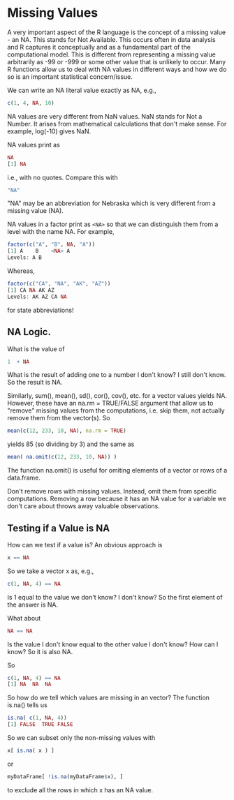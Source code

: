 
# Missing Values

A very important aspect of the R language is the concept of a missing value - an NA.
This stands for Not Available.  This occurs often in data analysis and R captures it conceptually
and as a fundamental part of the computational model.
This is different from representing a missing value arbitrarily as -99 or -999 or some other 
value that is unlikely to occur.
Many R functions allow us to deal with NA values in different ways and how we do so is an important
statistical concern/issue.

We can write an NA literal value exactly as NA, e.g.,
```r
c(1, 4, NA, 10)
```


NA values are very different from NaN values.
NaN stands for Not a Number. It arises from mathematical
calculations that don't make sense. For example, log(-10)
gives NaN.


NA values print as 
```r
NA
[1] NA
```
i.e., with no quotes.
Compare this with
```r
"NA"
```
"NA" may be an abbreviation for Nebraska which is very different from a missing value (NA).


NA values in a factor print as `<NA>` so that we can distinguish them from a level with the name NA.
For example,
```r
factor(c("A", "B", NA, "A"))
[1] A    B    <NA> A   
Levels: A B
```
Whereas,
```r
factor(c("CA", "NA", "AK", "AZ"))
[1] CA NA AK AZ
Levels: AK AZ CA NA
```
for state abbreviations!


## NA Logic.

What is  the value of 
```r
1  + NA
```
What is the result of adding one to a number I don't know?  I still don't know.
So the result is NA.

Similarly, sum(), mean(), sd(), cor(), cov(), etc. for a vector values
yields NA.
However, these have an na.rm = TRUE/FALSE argument that allow us to "remove" missing values from the
computations,  i.e. skip them, not actually remove them from the vector(s).
So
```r
mean(c(12, 233, 10, NA), na.rm = TRUE)
```
yields 85 (so dividing by 3)
and the same as
```r
mean( na.omit(c(12, 233, 10, NA)) )
```
The function na.omit() is useful for omiting elements of a vector or rows of a data.frame.

Don't remove rows with missing values.  Instead, omit them from specific computations.
Removing a row because it has an NA value for a variable we don't care about throws away valuable observations.


## Testing if a Value is NA
How can we test if a value is?
An obvious approach is 
```r
x == NA
```
So we take a vector x as, e.g., 
```r
c(1, NA, 4) == NA
```
Is 1 equal to the value we don't know?  I don't know?
So the first element of the answer is NA.

What about 
```r
NA == NA
```
Is the value I don't know equal to the other value I don't know?
How can I know? So it is also NA.

So 
```r
c(1, NA, 4) == NA
[1] NA  NA  NA
```


So how do we tell which values are missing in an vector?
The function is.na() tells us 
```r
is.na( c(1, NA, 4))
[1] FALSE  TRUE FALSE
```


So we can subset only the non-missing values with
```r
x[ is.na( x ) ]
```
or

```r
myDataFrame[ !is.na(myDataFrame$x), ]
```
to exclude  all the rows in which x has an NA value.
